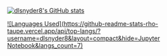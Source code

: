[![dlsnyder8's GitHub stats](https://github-readme-stats-rho-taupe.vercel.app/api?username=dlsnyder8&count_private=true&show_icons=true&hide_border=true&include_all_commits=true&theme=tokyonight)](https://github.com/anuraghazra/github-readme-stats)


[![Languages Used](https://github-readme-stats-rho-taupe.vercel.app/api/top-langs/?username=dlsnyder8&layout=compact&hide=Jupyter Notebook&langs_count=7)](https://github.com/anuraghazra/github-readme-stats)


<!--
**dlsnyder8/dlsnyder8** is a ✨ _special_ ✨ repository because its `README.md` (this file) appears on your GitHub profile.

Here are some ideas to get you started:

- 🔭 I’m currently working on ...
- 🌱 I’m currently learning ...
- 👯 I’m looking to collaborate on ...
- 🤔 I’m looking for help with ...
- 💬 Ask me about ...
- 📫 How to reach me: ...
- 😄 Pronouns: ...
- ⚡ Fun fact: ...
-->
